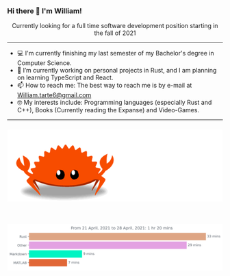 ### Hi there 👋 I'm William!
<p align="center">Currently looking for a full time software development position starting in the fall of 2021</p>

---
- 💻 I'm currently finishing my last semester of my Bachelor's degree in Computer Science.
- 🌱 I’m currently working on personal projects in Rust, and I am planning on learning TypeScript and React.
- 📫 How to reach me: The best way to reach me is by e-mail at William.tarte6@gmail.com
- 🤓 My interests include: Programming languages (especially Rust and C++), Books (Currently reading the Expanse) and Video-Games.

---

<h3 align="center">
    <img src="https://raw.githubusercontent.com/WillTarte/WillTarte/master/ferris.gif" 
         alt="Rust Ferris gif" />
</h3>  </br>

<img src="https://github.com/WillTarte/WillTarte/blob/master/images/stat.svg" alt="Wakatime Activity"/>  </br>

<!--
**WillTarte/WillTarte** is a ✨ _special_ ✨ repository because its `README.md` (this file) appears on your GitHub profile.

Here are some ideas to get you started:

- 🔭 I’m currently working on ...
- 🌱 I’m currently learning ...
- 👯 I’m looking to collaborate on ...
- 🤔 I’m looking for help with ...
- 💬 Ask me about ...
- 📫 How to reach me: ...
- 😄 Pronouns: ...
- ⚡ Fun fact: ...
-->
